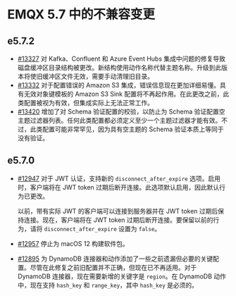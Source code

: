 # EMQX 5.7 中的不兼容变更

## e5.7.2

- [#13327](https://github.com/emqx/emqx/pull/13327) 对 Kafka、Confluent 和 Azure Event Hubs 集成中问题的修复导致磁盘缓冲区目录结构被更改。新结构使用动作名称代替主题名称。升级到此版本将使旧缓冲区文件无效，需要手动清理旧目录。
- [#13332](https://github.com/emqx/emqx/pull/13332) 对于配置错误的 Amazon S3 集成，错误信息现在更加详细易懂。具有无效对象键模板的 Amazon S3 Sink 配置将不再起作用。在此更改之前，此类配置被视为有效，但集成实际上无法正常工作。
- [#13420](https://github.com/emqx/emqx/pull/13420) 增加了对 Schema 验证配置的校验，以防止为 Schema 验证配置空主题过滤器列表。任何此类配置都必须定义至少一个主题过滤器才能有效。不过，此类配置可能非常罕见，因为具有空主题的 Schema 验证本质上等同于没有验证。

## e5.7.0

- [#12947](https://github.com/emqx/emqx/pull/12947) 对于 JWT 认证，支持新的 `disconnect_after_expire` 选项。启用时，客户端将在 JWT token 过期后断开连接。此选项默认启用，因此默认行为已更改。

  以前，带有实际 JWT 的客户端可以连接到服务器并在 JWT token 过期后保持连接。现在，客户端将在 JWT token 过期后断开连接。要保留以前的行为，请将 `disconnect_after_expire` 设置为 `false`。

- [#12957](https://github.com/emqx/emqx/pull/12957) 停止为 macOS 12 构建软件包。

- [#12895](https://github.com/emqx/emqx/pull/12895) 为 DynamoDB 连接器和动作添加了一些之前遗漏但必要的关键配置。尽管在此修复之前旧配置并不正确，但现在已不再适用。对于 DynamoDB 连接器，现在需要新增的关键字是 `region`。在 DynamoDB 动作中，现在支持 `hash_key` 和 `range_key`，其中 `hash_key` 是必须的。
